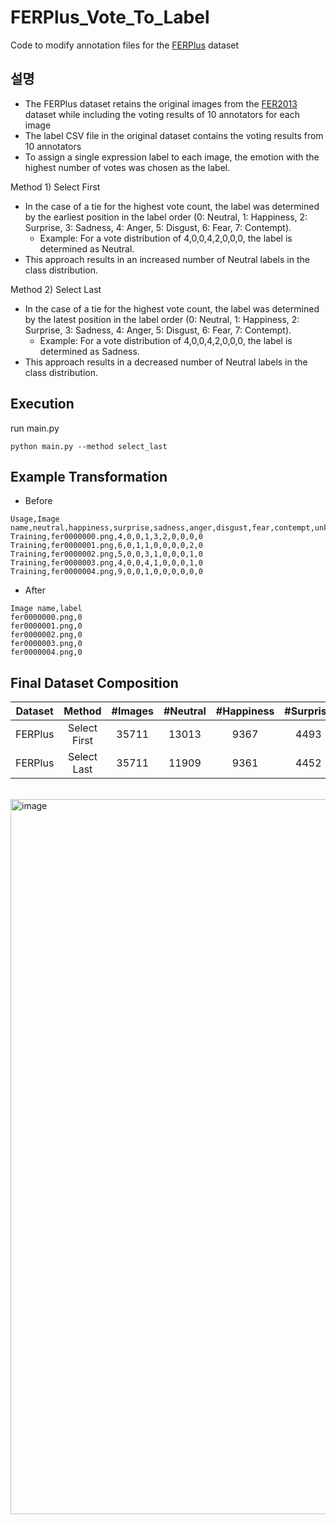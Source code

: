 # FERPlus_Vote_To_Label
Code to modify annotation files for the [FERPlus](https://github.com/microsoft/FERPlus) dataset

## 설명
- The FERPlus dataset retains the original images from the [FER2013](https://www.kaggle.com/datasets/msambare/fer2013) dataset while including the voting results of 10 annotators for each image
- The label CSV file in the original dataset contains the voting results from 10 annotators
- To assign a single expression label to each image, the emotion with the highest number of votes was chosen as the label.

Method 1) Select First
- In the case of a tie for the highest vote count, the label was determined by the earliest position in the label order (0: Neutral, 1: Happiness, 2: Surprise, 3: Sadness, 4: Anger, 5: Disgust, 6: Fear, 7: Contempt).
  - Example: For a vote distribution of 4,0,0,4,2,0,0,0, the label is determined as Neutral.
- This approach results in an increased number of Neutral labels in the class distribution.

Method 2) Select Last
- In the case of a tie for the highest vote count, the label was determined by the latest position in the label order (0: Neutral, 1: Happiness, 2: Surprise, 3: Sadness, 4: Anger, 5: Disgust, 6: Fear, 7: Contempt).
  - Example: For a vote distribution of 4,0,0,4,2,0,0,0, the label is determined as Sadness.
- This approach results in a decreased number of Neutral labels in the class distribution.


## Execution
run main.py
```
python main.py --method select_last
```


## Example Transformation
- Before
```
Usage,Image name,neutral,happiness,surprise,sadness,anger,disgust,fear,contempt,unknown,NF
Training,fer0000000.png,4,0,0,1,3,2,0,0,0,0
Training,fer0000001.png,6,0,1,1,0,0,0,0,2,0
Training,fer0000002.png,5,0,0,3,1,0,0,0,1,0
Training,fer0000003.png,4,0,0,4,1,0,0,0,1,0
Training,fer0000004.png,9,0,0,1,0,0,0,0,0,0
```

- After
```
Image name,label
fer0000000.png,0
fer0000001.png,0
fer0000002.png,0
fer0000003.png,0
fer0000004.png,0
```


## Final Dataset Composition

| **Dataset** | **Method** | **#Images** | **#Neutral** | **#Happiness** | **#Surprise** | **#Sadness** | **#Anger** | **#Disgust** | **#Fear** | **#Contempt** |
| :---------: | :--------: | :---------: | :----------: | :------------: | :-----------: | :----------: | :--------: | :----------: | :-------: | :-----------: |
| FERPlus     | Select First | 35711       | 13013        | 9367           | 4493          | 4415         | 3124       | 253          | 825       | 221           |
| FERPlus     | Select Last  | 35711       | 11909        | 9361           | 4452          | 4903         | 3343       | 351          | 1062      | 330           |

<br>

<img width="1144" alt="image" src="https://github.com/user-attachments/assets/b5e7f71c-b3cb-4030-9e9f-a094c991cd66" />


